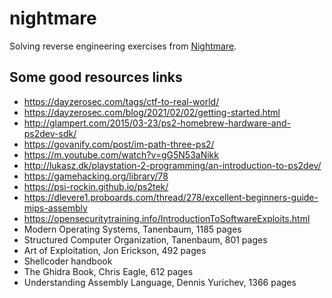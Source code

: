 # nightmare

Solving reverse engineering exercises from [Nightmare](https://guyinatuxedo.github.io/).

## Some good resources links

* <https://dayzerosec.com/tags/ctf-to-real-world/>
* <https://dayzerosec.com/blog/2021/02/02/getting-started.html>
* <http://glampert.com/2015/03-23/ps2-homebrew-hardware-and-ps2dev-sdk/>
* <https://govanify.com/post/im-path-three-ps2/>
* <https://m.youtube.com/watch?v=gG5N53aNikk>
* <http://lukasz.dk/playstation-2-programming/an-introduction-to-ps2dev/>
* <https://gamehacking.org/library/78>
* <https://psi-rockin.github.io/ps2tek/>
* <https://dlevere1.proboards.com/thread/278/excellent-beginners-guide-mips-assembly>
* <https://opensecuritytraining.info/IntroductionToSoftwareExploits.html>
* Modern Operating Systems, Tanenbaum, 1185 pages
* Structured Computer Organization, Tanenbaum, 801 pages
* Art of Exploitation, Jon Erickson, 492 pages
* Shellcoder handbook
* The Ghidra Book, Chris Eagle, 612 pages
* Understanding Assembly Language, Dennis Yurichev, 1366 pages
